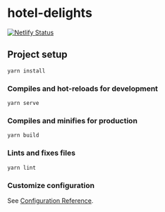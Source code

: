 # hotel-delights 
[![Netlify Status](https://api.netlify.com/api/v1/badges/ebd30ea2-a611-4394-8e70-a0b3ade6f3c0/deploy-status)](https://app.netlify.com/sites/hotel-delight/deploys)

## Project setup
```
yarn install
```

### Compiles and hot-reloads for development
```
yarn serve
```

### Compiles and minifies for production
```
yarn build
```

### Lints and fixes files
```
yarn lint
```

### Customize configuration
See [Configuration Reference](https://cli.vuejs.org/config/).
